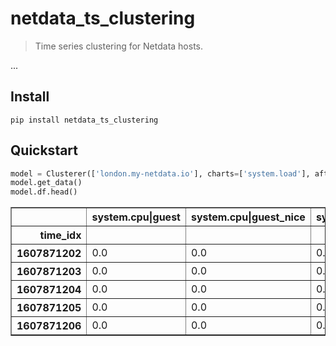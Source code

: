 # netdata_ts_clustering
> Time series clustering for Netdata hosts.


...

## Install

`pip install netdata_ts_clustering`

## Quickstart

```python
model = Clusterer(['london.my-netdata.io'], charts=['system.load'], after=-60, before=0)
model.get_data()
model.df.head()
```




<div>
<style scoped>
    .dataframe tbody tr th:only-of-type {
        vertical-align: middle;
    }

    .dataframe tbody tr th {
        vertical-align: top;
    }

    .dataframe thead th {
        text-align: right;
    }
</style>
<table border="1" class="dataframe">
  <thead>
    <tr style="text-align: right;">
      <th></th>
      <th>system.cpu|guest</th>
      <th>system.cpu|guest_nice</th>
      <th>system.cpu|iowait</th>
      <th>system.cpu|irq</th>
      <th>system.cpu|nice</th>
      <th>system.cpu|softirq</th>
      <th>system.cpu|steal</th>
      <th>system.cpu|system</th>
      <th>system.cpu|user</th>
    </tr>
    <tr>
      <th>time_idx</th>
      <th></th>
      <th></th>
      <th></th>
      <th></th>
      <th></th>
      <th></th>
      <th></th>
      <th></th>
      <th></th>
    </tr>
  </thead>
  <tbody>
    <tr>
      <th>1607871202</th>
      <td>0.0</td>
      <td>0.0</td>
      <td>0.0</td>
      <td>0.0</td>
      <td>0.0</td>
      <td>0.000000</td>
      <td>2.750000</td>
      <td>0.750000</td>
      <td>0.750000</td>
    </tr>
    <tr>
      <th>1607871203</th>
      <td>0.0</td>
      <td>0.0</td>
      <td>0.0</td>
      <td>0.0</td>
      <td>0.0</td>
      <td>0.247525</td>
      <td>1.980198</td>
      <td>0.990099</td>
      <td>0.742574</td>
    </tr>
    <tr>
      <th>1607871204</th>
      <td>0.0</td>
      <td>0.0</td>
      <td>0.0</td>
      <td>0.0</td>
      <td>0.0</td>
      <td>0.000000</td>
      <td>0.253165</td>
      <td>1.012658</td>
      <td>0.759494</td>
    </tr>
    <tr>
      <th>1607871205</th>
      <td>0.0</td>
      <td>0.0</td>
      <td>0.0</td>
      <td>0.0</td>
      <td>0.0</td>
      <td>0.000000</td>
      <td>0.744417</td>
      <td>0.992556</td>
      <td>0.992556</td>
    </tr>
    <tr>
      <th>1607871206</th>
      <td>0.0</td>
      <td>0.0</td>
      <td>0.0</td>
      <td>0.0</td>
      <td>0.0</td>
      <td>0.248139</td>
      <td>2.481390</td>
      <td>0.496278</td>
      <td>0.744417</td>
    </tr>
  </tbody>
</table>
</div>


